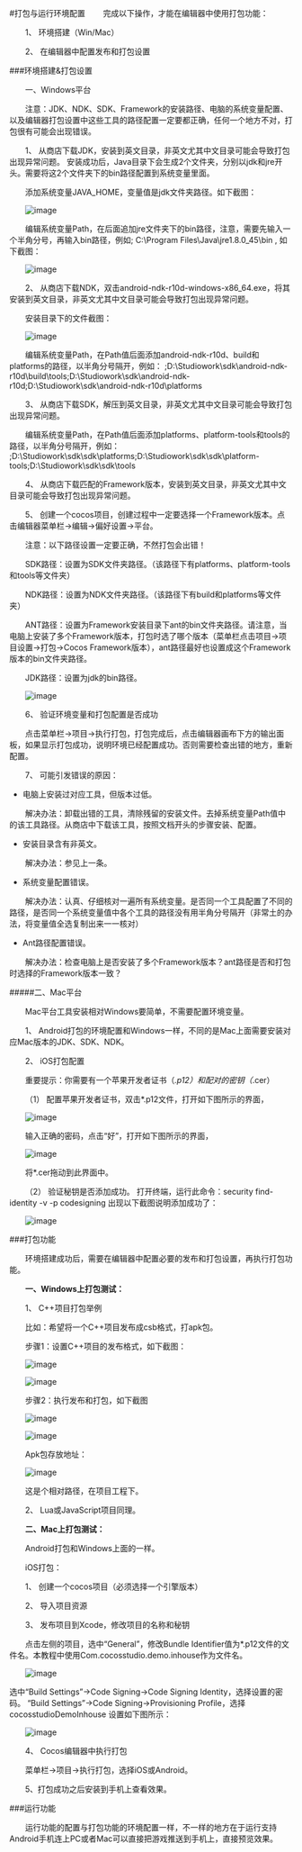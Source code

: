 #打包与运行环境配置
&emsp;&emsp;完成以下操作，才能在编辑器中使用打包功能：

&emsp;&emsp;1、	环境搭建（Win/Mac）

&emsp;&emsp;2、	在编辑器中配置发布和打包设置

###环境搭建&打包设置

&emsp;&emsp;一、Windows平台

&emsp;&emsp;注意：JDK、NDK、SDK、Framework的安装路径、电脑的系统变量配置、以及编辑器打包设置中这些工具的路径配置一定要都正确，任何一个地方不对，打包很有可能会出现错误。

&emsp;&emsp;1、	从商店下载JDK，安装到英文目录，非英文尤其中文目录可能会导致打包出现异常问题。
安装成功后，Java目录下会生成2个文件夹，分别以jdk和jre开头。需要将这2个文件夹下的bin路径配置到系统变量里面。

&emsp;&emsp;添加系统变量JAVA_HOME，变量值是jdk文件夹路径。如下截图：

&emsp;&emsp;![image](res/image0001.png)
 
&emsp;&emsp;编辑系统变量Path，在后面追加jre文件夹下的bin路径，注意，需要先输入一个半角分号，再输入bin路径，例如; C:\Program Files\Java\jre1.8.0_45\bin , 如下截图：

&emsp;&emsp;![image](res/image0002.png)

&emsp;&emsp;2、	从商店下载NDK，双击android-ndk-r10d-windows-x86_64.exe，将其安装到英文目录，非英文尤其中文目录可能会导致打包出现异常问题。

&emsp;&emsp;安装目录下的文件截图：

&emsp;&emsp;![image](res/image0003.png)

&emsp;&emsp;编辑系统变量Path，在Path值后面添加android-ndk-r10d、build和platforms的路径，以半角分号隔开，例如：
;D:\Studiowork\sdk\android-ndk-r10d\build\tools;D:\Studiowork\sdk\android-ndk-r10d;D:\Studiowork\sdk\android-ndk-r10d\platforms

&emsp;&emsp;3、	从商店下载SDK，解压到英文目录，非英文尤其中文目录可能会导致打包出现异常问题。

&emsp;&emsp;编辑系统变量Path，在Path值后面添加platforms、platform-tools和tools的路径，以半角分号隔开，例如：
;D:\Studiowork\sdk\sdk\platforms;D:\Studiowork\sdk\sdk\platform-tools;D:\Studiowork\sdk\sdk\tools

&emsp;&emsp;4、	从商店下载匹配的Framework版本，安装到英文目录，非英文尤其中文目录可能会导致打包出现异常问题。

&emsp;&emsp;5、	创建一个cocos项目，创建过程中一定要选择一个Framework版本。点击编辑器菜单栏->编辑->偏好设置->平台。

&emsp;&emsp;注意：以下路径设置一定要正确，不然打包会出错！

&emsp;&emsp;SDK路径：设置为SDK文件夹路径。（该路径下有platforms、platform-tools和tools等文件夹）

&emsp;&emsp;NDK路径：设置为NDK文件夹路径。（该路径下有build和platforms等文件夹）

&emsp;&emsp;ANT路径：设置为Framework安装目录下ant的bin文件夹路径。请注意，当电脑上安装了多个Framework版本，打包时选了哪个版本（菜单栏点击项目->项目设置->打包->Cocos Framework版本），ant路径最好也设置成这个Framework版本的bin文件夹路径。

&emsp;&emsp;JDK路径：设置为jdk的bin路径。

&emsp;&emsp;![image](res/image0004.png)
 
&emsp;&emsp;6、	验证环境变量和打包配置是否成功

&emsp;&emsp;点击菜单栏->项目->执行打包，打包完成后，点击编辑器画布下方的输出面板，如果显示打包成功，说明环境已经配置成功。否则需要检查出错的地方，重新配置。

&emsp;&emsp;7、	可能引发错误的原因： 

- 电脑上安装过对应工具，但版本过低。

&emsp;&emsp;解决办法：卸载出错的工具，清除残留的安装文件。去掉系统变量Path值中的该工具路径。从商店中下载该工具，按照文档开头的步骤安装、配置。

- 安装目录含有非英文。

&emsp;&emsp;解决办法：参见上一条。

- 系统变量配置错误。

&emsp;&emsp;解决办法：认真、仔细核对一遍所有系统变量。是否同一个工具配置了不同的路径，是否同一个系统变量值中各个工具的路径没有用半角分号隔开（非常土的办法，将变量值全选复制出来一一核对）

- Ant路径配置错误。

&emsp;&emsp;解决办法：检查电脑上是否安装了多个Framework版本？ant路径是否和打包时选择的Framework版本一致？ 

#####二、Mac平台

&emsp;&emsp;Mac平台工具安装相对Windows要简单，不需要配置环境变量。

&emsp;&emsp;1、	Android打包的环境配置和Windows一样，不同的是Mac上面需要安装对应Mac版本的JDK、SDK、NDK。

&emsp;&emsp;2、	iOS打包配置

&emsp;&emsp;重要提示：你需要有一个苹果开发者证书（*.p12）和配对的密钥（*.cer）

&emsp;&emsp;（1）	配置苹果开发者证书，双击*.p12文件，打开如下图所示的界面，

&emsp;&emsp;![image](res/image0005.png)

&emsp;&emsp;输入正确的密码，点击“好”，打开如下图所示的界面，

&emsp;&emsp;![image](res/image0006.png)

&emsp;&emsp;将*.cer拖动到此界面中。

&emsp;&emsp;（2）	验证秘钥是否添加成功。
打开终端，运行此命令：security find-identity -v -p codesigning  出现以下截图说明添加成功了：

&emsp;&emsp;![image](res/image0007.png)

###打包功能

&emsp;&emsp;环境搭建成功后，需要在编辑器中配置必要的发布和打包设置，再执行打包功能。

&emsp;&emsp;**一、Windows上打包测试：**

&emsp;&emsp;1、	C++项目打包举例

&emsp;&emsp;比如：希望将一个C++项目发布成csb格式，打apk包。

&emsp;&emsp;步骤1：设置C++项目的发布格式，如下截图：
 
&emsp;&emsp;![image](res/image0008.png)

&emsp;&emsp;![image](res/image0009.png) 

&emsp;&emsp;步骤2：执行发布和打包，如下截图
 
&emsp;&emsp;![image](res/image0010.png) 

&emsp;&emsp;![image](res/image0011.png)  

&emsp;&emsp;Apk包存放地址：

&emsp;&emsp;![image](res/image0012.png)  

&emsp;&emsp;这是个相对路径，在项目工程下。

&emsp;&emsp;2、	Lua或JavaScript项目同理。

&emsp;&emsp;**二、Mac上打包测试：**

&emsp;&emsp;Android打包和Windows上面的一样。

&emsp;&emsp;iOS打包：

&emsp;&emsp;1、	创建一个cocos项目（必须选择一个引擎版本）

&emsp;&emsp;2、	导入项目资源

&emsp;&emsp;3、	发布项目到Xcode，修改项目的名称和秘钥

&emsp;&emsp;点击左侧的项目，选中“General”，修改Bundle Identifier值为*.p12文件的文件名。本教程中使用Com.cocosstudio.demo.inhouse作为文件名。

&emsp;&emsp;![image](res/image0013.png) 

选中“Build Settings”->Code Signing->Code Signing Identity，选择设置的密码。
“Build Settings”->Code Signing->Provisioning Profile，选择cocosstudioDemoInhouse
设置如下图所示：

&emsp;&emsp;![image](res/image0014.png) 

&emsp;&emsp;4、	Cocos编辑器中执行打包

&emsp;&emsp;菜单栏->项目->执行打包，选择iOS或Android。

&emsp;&emsp;5、打包成功之后安装到手机上查看效果。


###运行功能

&emsp;&emsp;运行功能的配置与打包功能的环境配置一样，不一样的地方在于运行支持Android手机连上PC或者Mac可以直接把游戏推送到手机上，直接预览效果。
